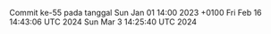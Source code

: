 Commit ke-55 pada tanggal Sun Jan 01 14:00 2023 +0100
Fri Feb 16 14:43:06 UTC 2024
Sun Mar  3 14:25:40 UTC 2024
